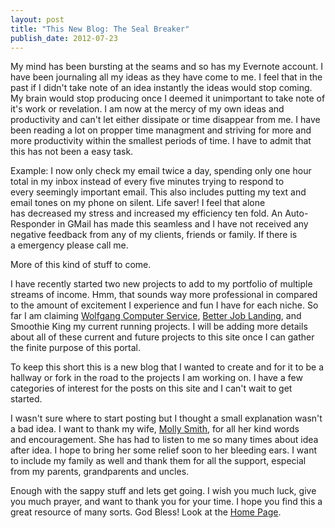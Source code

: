 ```yaml
---
layout: post
title: "This New Blog: The Seal Breaker"
publish_date: 2012-07-23
---
```


<p style="text-align: left;">My mind has been bursting at the seams and so has my Evernote account. I have been journaling all my ideas as they have come to me. I feel that in the past if I didn't take note of an idea instantly the ideas would stop coming. My brain would stop producing once I deemed it unimportant to take note of it's work or revelation. I am now at the mercy of my own ideas and productivity and can't let either dissipate or time disappear from me. I have been reading a lot on propper time managment and striving for more and more productivity within the smallest periods of time. I have to admit that this has not been a easy task.</p>
Example: I now only check my email twice a day, spending only one hour total in my inbox instead of every five minutes trying to respond to every seemingly important email. This also includes putting my text and email tones on my phone on silent. Life saver! I feel that alone has decreased my stress and increased my efficiency ten fold. An Auto-Responder in GMail has made this seamless and I have not received any negative feedback from any of my clients, friends or family. If there is a emergency please call me.

More of this kind of stuff to come.

I have recently started two new projects to add to my portfolio of multiple streams of income. Hmm, that sounds way more professional in compared to the amount of excitement I experience and fun I have for each niche. So far I am claiming <a title="Computer Repair &amp; Productive Computing" href="https://www.wolfgangcomputer.com" target="_blank">Wolfgang Computer Service</a>, <a title="Leadership source and Job Board" href="https://www.betterjoblanding.com" target="_blank">Better Job Landing</a>, and Smoothie King my current running projects. I will be adding more details about all of these current and future projects to this site once I can gather the finite purpose of this portal.

To keep this short this is a new blog that I wanted to create and for it to be a hallway or fork in the road to the projects I am working on. I have a few categories of interest for the posts on this site and I can't wait to get started.

I wasn't sure where to start posting but I thought a small explanation wasn't a bad idea. I want to thank my wife, <a title="Molly Smith's Blog" href="https://www.mollysmith.org" target="_blank">Molly Smith</a>, for all her kind words and encouragement. She has had to listen to me so many times about idea after idea. I hope to bring her some relief soon to her bleeding ears. I want to include my family as well and thank them for all the support, especial from my parents, grandparents and uncles.

Enough with the sappy stuff and lets get going. I wish you much luck, give you much prayer, and want to thank you for your time. I hope you find this a great resource of many sorts. God Bless! Look at the <a title="Home" href="https://www.chancesmith.org/">Home Page</a>.
